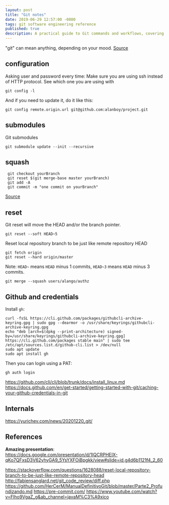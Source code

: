 ```yaml
---
layout: post
title: "Git notes"
date: 2019-06-29 12:57:00 -0800
tags: git software engineering reference
published: true
description: A practical guide to Git commands and workflows, covering configuration, submodules, squashing commits, reset operations, and GitHub credentials management
---
```



"git" can mean anything, depending on your mood. [Source](https://github.com/git/git/tree/e83c5163316f89bfbde7d9ab23ca2e25604af290?s=09
)

## configuration

Asking user and password every time:
Make sure you are using ssh instead of HTTP protocol. See which one you are using with 
```
git config -l
```

And if you need to update it, do it like this:
```
git config remote.origin.url git@github.com:alanboy/project.git
```
## submodules

Git submodules
```
git submodule update --init --recursive
```

## squash

```
 git checkout yourBranch
 git reset $(git merge-base master yourBranch)
 git add -A
 git commit -m "one commit on yourBranch"
```
[Source](
https://stackoverflow.com/questions/25356810/git-how-to-squash-all-commits-on-branch/25357146#25357146)

## reset

Git reset will move the HEAD and/or the branch pointer.

```
git reset --soft HEAD~5
```
Reset local repository branch to be just like remote repository HEAD

```
git fetch origin
git reset --hard origin/master
```

Note: `HEAD~` means `HEAD` minus 1 commits, `HEAD~3` means `HEAD` minus 3 commits.

```
git merge --squash users/alango/authz
```

## Github and credentials

Install `gh`:
```
curl -fsSL https://cli.github.com/packages/githubcli-archive-keyring.gpg | sudo gpg --dearmor -o /usr/share/keyrings/githubcli-archive-keyring.gpg
echo "deb [arch=$(dpkg --print-architecture) signed-by=/usr/share/keyrings/githubcli-archive-keyring.gpg] https://cli.github.com/packages stable main" | sudo tee /etc/apt/sources.list.d/github-cli.list > /dev/null
sudo apt update
sudo apt install gh
```
Then you can login using a PAT:
```
gh auth login
```


https://github.com/cli/cli/blob/trunk/docs/install_linux.md
https://docs.github.com/en/get-started/getting-started-with-git/caching-your-github-credentials-in-git

## Internals
https://yurichev.com/news/20201220_git/

## References

**Amazing presentation**:
https://docs.google.com/presentation/d/1IQCRPHEIX-qKo7QFxsD3V62yhyGA9_5YsYXFOiBpgkk/view#slide=id.g4d6b1121f4_2_60


https://stackoverflow.com/questions/1628088/reset-local-repository-branch-to-be-just-like-remote-repository-head
http://fabiensanglard.net/git_code_review/diff.php
https://github.com/HerCerM/ManualDefinitivoGit/blob/master/Parte2_Profundizando.md
https://pre-commit.com/
https://www.youtube.com/watch?v=Flho9VgaZ_g&ab_channel=javaM%C3%A9xico